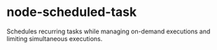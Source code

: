 # node-scheduled-task

Schedules recurring tasks while managing on-demand executions and limiting simultaneous executions.
